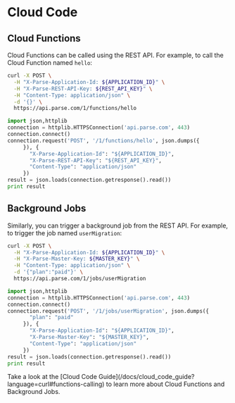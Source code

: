# Cloud Code

## Cloud Functions

Cloud Functions can be called using the REST API. For example, to call the Cloud Function named `hello`:

```bash
curl -X POST \
  -H "X-Parse-Application-Id: ${APPLICATION_ID}" \
  -H "X-Parse-REST-API-Key: ${REST_API_KEY}" \
  -H "Content-Type: application/json" \
  -d '{}' \
  https://api.parse.com/1/functions/hello
```
```python
import json,httplib
connection = httplib.HTTPSConnection('api.parse.com', 443)
connection.connect()
connection.request('POST', '/1/functions/hello', json.dumps({
     }), {
       "X-Parse-Application-Id": "${APPLICATION_ID}",
       "X-Parse-REST-API-Key": "${REST_API_KEY}",
       "Content-Type": "application/json"
     })
result = json.loads(connection.getresponse().read())
print result
```

##  Background Jobs 

Similarly, you can trigger a background job from the REST API. For example, to trigger the job named `userMigration`:

```bash
curl -X POST \
  -H "X-Parse-Application-Id: ${APPLICATION_ID}" \
  -H "X-Parse-Master-Key: ${MASTER_KEY}" \
  -H "Content-Type: application/json" \
  -d '{"plan":"paid"}' \
  https://api.parse.com/1/jobs/userMigration
```
```python
import json,httplib
connection = httplib.HTTPSConnection('api.parse.com', 443)
connection.connect()
connection.request('POST', '/1/jobs/userMigration', json.dumps({
       "plan": "paid"
     }), {
       "X-Parse-Application-Id": "${APPLICATION_ID}",
       "X-Parse-Master-Key": "${MASTER_KEY}",
       "Content-Type": "application/json"
     })
result = json.loads(connection.getresponse().read())
print result
```

<div class="callout_green">    
  Take a look at the [Cloud Code Guide](/docs/cloud_code_guide?language=curl#functions-calling) 
  to learn more about Cloud Functions and Background Jobs.
</div>
